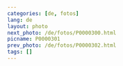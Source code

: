```yaml
---
categories: [de, fotos]
lang: de
layout: photo
next_photo: /de/fotos/P0000300.html
picname: P0000301
prev_photo: /de/fotos/P0000302.html
tags: []
---
```

